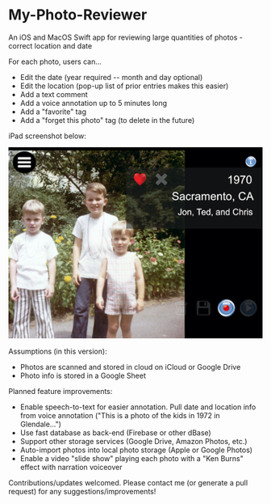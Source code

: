 # My-Photo-Reviewer
An iOS and MacOS Swift app for reviewing large quantities of photos - correct location and date

For each photo, users can...
- Edit the date (year required -- month and day optional)
- Edit the location (pop-up list of prior entries makes this easier)
- Add a text comment
- Add a voice annotation up to 5 minutes long
- Add a "favorite" tag
- Add a "forget this photo" tag (to delete in the future)

iPad screenshot below:

![Screenshot](https://github.com/tedbarnett/My-Photo-Reviewer/blob/main/photo-reviewer-screenshot.jpeg)


Assumptions (in this version):
- Photos are scanned and stored in cloud on iCloud or Google Drive
- Photo info is stored in a Google Sheet

Planned feature improvements:
- Enable speech-to-text for easier annotation.  Pull date and location info from voice annotation ("This is a photo of the kids in 1972 in Glendale...")
- Use fast database as back-end (Firebase or other dBase)
- Support other storage services (Google Drive, Amazon Photos, etc.)
- Auto-import photos into local photo storage (Apple or Google Photos)
- Enable a video "slide show" playing each photo with a "Ken Burns" effect with narration voiceover

Contributions/updates welcomed.  Please contact me (or generate a pull request) for any suggestions/improvements!

